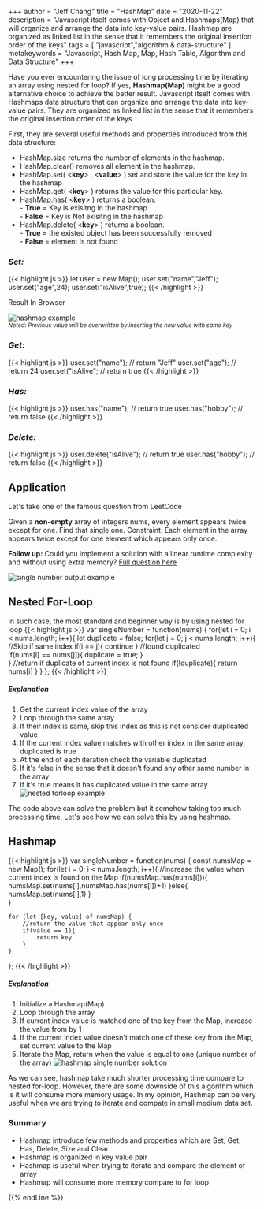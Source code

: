 +++
author = "Jeff Chang"
title = "HashMap"
date = "2020-11-22"
description = "Javascript itself comes with Object and Hashmaps(Map) that will organize and arrange the data into key-value pairs. Hashmap are organized as linked list in the sense that it remembers the original insertion order of the keys"
tags = [
    "javascript","algorithm & data-structure"
]
metakeywords = "Javascript, Hash Map, Map, Hash Table, Algorithm and Data Structure"
+++

Have you ever encountering the issue of long processing time by iterating an array using nested for loop? If yes, **Hashmap(Map)** might be a good alternative choice to achieve the better result. Javascript itself comes with Hashmaps data structure that can organize and arrange the data into key-value pairs. They are organized as linked list in the sense that it remembers the original insertion order of the keys
<!--more-->

First, they are several useful methods and properties introduced from this data structure:

* HashMap.size returns the number of elements in the hashmap.
* HashMap.clear() removes all element in the hashmap.
* HashMap.set( <**key**> , <**value**> ) set and store the value for the key in the hashmap
* HashMap.get( <**key**> ) returns the value for this particular key.
* HashMap.has( <**key**> ) returns a boolean. 
    <li style="list-style:none">- <strong>True</strong> = Key is exisitng in the hashmap</li>
    <li style="list-style:none">- <strong>False</strong> = Key is Not exisitng in the hashmap</li>
* HashMap.delete( <**key**> ) returns a boolean.
    <li style="list-style:none">- <strong>True</strong> = the existed object has been successfully removed</li>
    <li style="list-style:none">- <strong>False</strong> = element is not found </li> 


### *Set:*
{{< highlight js >}}
let user = new Map();
user.set("name","Jeff");
user.set("age",24);
user.set("isAlive",true);
{{< /highlight >}}

Result In Browser

![hashmap example](/images/map_1.JPG)
<em><small style="display:block">Noted: Previous value will be overwritten by inserting the new value with same key</small></em>

### *Get:*
{{< highlight js >}}
user.set("name"); // return "Jeff"
user.set("age"); // return 24
user.set("isAlive"; // return true
{{< /highlight >}}

### *Has:*
{{< highlight js >}}
user.has("name"); // return true
user.has("hobby"); // return false
{{< /highlight >}}

### *Delete:*
{{< highlight js >}}
user.delete("isAlive"); // return true
user.has("hobby"); // return false
{{< /highlight >}}

## Application
Let's take one of the famous question from LeetCode

Given a **non-empty** array of integers nums, every element appears twice except for one. Find that single one. Constraint: Each element in the array appears twice except for one element which appears only once.

**Follow up:** Could you implement a solution with a linear runtime complexity and without using extra memory? [Full question here](https://leetcode.com/problems/single-number/)

![single number output example](/images/map_2.JPG)

## Nested For-Loop
In such case, the most standard and beginner way is by using nested for loop
{{< highlight js >}}
var singleNumber = function(nums) { 
    for(let i = 0; i < nums.length; i++){
        let duplicate = false;
        for(let j = 0; j < nums.length; j++){
            //Skip if same index
            if(i == j){
                continue
            }
            //found duplicated            
            if(nums[i] == nums[j]){
                duplicate = true;
            }        
        }
        //return if duplicate of current index is not found
        if(!duplicate){
            return nums[i]
        }
    }
};
{{< /highlight >}}
##### Explanation
1. Get the current index value of the array
2. Loop through the same array
3. If their index is same, skip this index as this is not consider duiplicated value
4. If the current index value matches with other index in the same array, duplicated is true
5. At the end of each iteration check the variable duplicated
6. If it's false in the sense that it doesn't found any other same number in the array
7. If it's true means it has duplicated value in the same array
![nested forloop example](/images/nest_forloop_result.JPG)

The code above can solve the problem but it somehow taking too much processing time.
Let's see how we can solve this by using hashmap.

## Hashmap
{{< highlight js >}}
var singleNumber = function(nums) {
    const numsMap = new Map();
    for(let i = 0; i < nums.length; i++){
        //increase the value when current index is found on the Map
        if(numsMap.has(nums[i])){
            numsMap.set(nums[i],numsMap.has(nums[i])+1)
        }else{
            numsMap.set(nums[i],1)
        }            
    }
    
    for (let [key, value] of numsMap) {
        //return the value that appear only once
        if(value == 1){
            return key
        }
    }  
};
{{< /highlight >}}
##### Explanation
1. Initialize a Hashmap(Map)
2. Loop through the array
3. If current index value is matched one of the key from the Map, increase the value from by 1
4. If the current index value doesn't match one of these key from the Map, set current value to the Map
6. Iterate the Map, return when the value is equal to one (unique number of the array)
![hashmap single number solution](/images/hash_result.JPG)

As we can see, hashmap take much shorter processing time compare to nested for-loop. However, there are some downside of this algorithm which is it will consume more memory usage. In my opinion, Hashmap can be very useful when we are trying to iterate and compate in small medium data set.

### Summary
* Hashmap introduce few methods and properties which are Set, Get, Has, Delete, Size and Clear
* Hashmap is organized in key value pair
* Hashmap is useful when trying to iterate and compare the element of array
* Hashmap will consume more memory compare to for loop


{{% endLine %}}

<div class="fb-comments" data-href="https://jeffdevslife.com/post/hash-map/" data-numposts="5"></div>